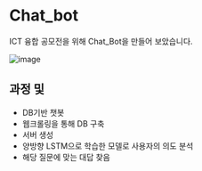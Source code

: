 # Chat_bot
ICT 융합 공모전을 위해 Chat_Bot을 만들어 보았습니다.

![image](https://user-images.githubusercontent.com/101409953/235354368-c1562be3-c73b-42ee-917c-be4ff2a19d26.png)


## 과정 및 

- DB기반 챗봇
- 웹크롤링을 통해 DB 구축
- 서버 생성
- 양방향 LSTM으로 학습한 모델로 사용자의 의도 분석 
- 해당 질문에 맞는 대답 찾음

